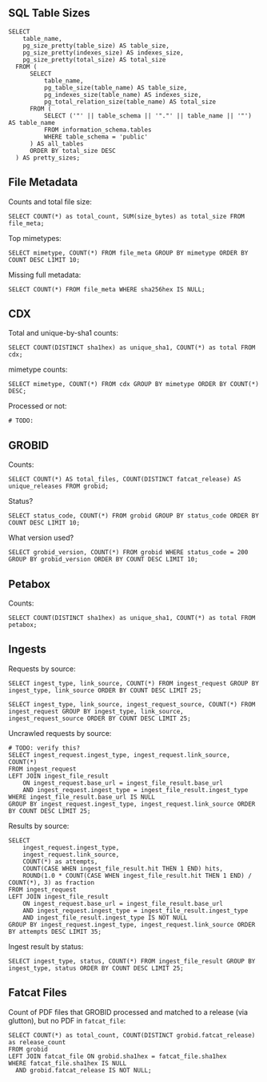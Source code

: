 
## SQL Table Sizes

    SELECT
        table_name,
        pg_size_pretty(table_size) AS table_size,
        pg_size_pretty(indexes_size) AS indexes_size,
        pg_size_pretty(total_size) AS total_size
      FROM (
          SELECT
              table_name,
              pg_table_size(table_name) AS table_size,
              pg_indexes_size(table_name) AS indexes_size,
              pg_total_relation_size(table_name) AS total_size
          FROM (
              SELECT ('"' || table_schema || '"."' || table_name || '"') AS table_name
              FROM information_schema.tables
              WHERE table_schema = 'public'
          ) AS all_tables
          ORDER BY total_size DESC
      ) AS pretty_sizes;


## File Metadata

Counts and total file size:

    SELECT COUNT(*) as total_count, SUM(size_bytes) as total_size FROM file_meta;

Top mimetypes:

    SELECT mimetype, COUNT(*) FROM file_meta GROUP BY mimetype ORDER BY COUNT DESC LIMIT 10;

Missing full metadata:

    SELECT COUNT(*) FROM file_meta WHERE sha256hex IS NULL;

## CDX

Total and unique-by-sha1 counts:

    SELECT COUNT(DISTINCT sha1hex) as unique_sha1, COUNT(*) as total FROM cdx;

mimetype counts:

    SELECT mimetype, COUNT(*) FROM cdx GROUP BY mimetype ORDER BY COUNT(*) DESC;

Processed or not:

    # TODO:

## GROBID

Counts:

    SELECT COUNT(*) AS total_files, COUNT(DISTINCT fatcat_release) AS unique_releases FROM grobid;

Status?

    SELECT status_code, COUNT(*) FROM grobid GROUP BY status_code ORDER BY COUNT DESC LIMIT 10;

What version used?

    SELECT grobid_version, COUNT(*) FROM grobid WHERE status_code = 200 GROUP BY grobid_version ORDER BY COUNT DESC LIMIT 10;

## Petabox

Counts:

    SELECT COUNT(DISTINCT sha1hex) as unique_sha1, COUNT(*) as total FROM petabox;

## Ingests

Requests by source:

    SELECT ingest_type, link_source, COUNT(*) FROM ingest_request GROUP BY ingest_type, link_source ORDER BY COUNT DESC LIMIT 25;

    SELECT ingest_type, link_source, ingest_request_source, COUNT(*) FROM ingest_request GROUP BY ingest_type, link_source, ingest_request_source ORDER BY COUNT DESC LIMIT 25;

Uncrawled requests by source:

    # TODO: verify this?
    SELECT ingest_request.ingest_type, ingest_request.link_source, COUNT(*)
    FROM ingest_request
    LEFT JOIN ingest_file_result
        ON ingest_request.base_url = ingest_file_result.base_url
        AND ingest_request.ingest_type = ingest_file_result.ingest_type
    WHERE ingest_file_result.base_url IS NULL
    GROUP BY ingest_request.ingest_type, ingest_request.link_source ORDER BY COUNT DESC LIMIT 25;

Results by source:

    SELECT
        ingest_request.ingest_type,
        ingest_request.link_source,
        COUNT(*) as attempts,
        COUNT(CASE WHEN ingest_file_result.hit THEN 1 END) hits, 
        ROUND(1.0 * COUNT(CASE WHEN ingest_file_result.hit THEN 1 END) / COUNT(*), 3) as fraction
    FROM ingest_request
    LEFT JOIN ingest_file_result
        ON ingest_request.base_url = ingest_file_result.base_url
        AND ingest_request.ingest_type = ingest_file_result.ingest_type
        AND ingest_file_result.ingest_type IS NOT NULL
    GROUP BY ingest_request.ingest_type, ingest_request.link_source ORDER BY attempts DESC LIMIT 35;

Ingest result by status:

    SELECT ingest_type, status, COUNT(*) FROM ingest_file_result GROUP BY ingest_type, status ORDER BY COUNT DESC LIMIT 25;

## Fatcat Files

Count of PDF files that GROBID processed and matched to a release (via
glutton), but no PDF in `fatcat_file`:

    SELECT COUNT(*) as total_count, COUNT(DISTINCT grobid.fatcat_release) as release_count
    FROM grobid
    LEFT JOIN fatcat_file ON grobid.sha1hex = fatcat_file.sha1hex
    WHERE fatcat_file.sha1hex IS NULL
      AND grobid.fatcat_release IS NOT NULL;

